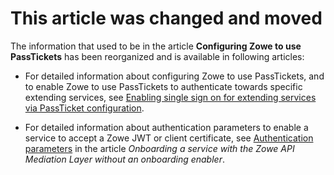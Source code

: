 # This article was changed and moved

The information that used to be in the article **Configuring Zowe to use PassTickets** has been reorganized and is available in following articles: 

- For detailed information about configuring Zowe to use PassTickets, and to enable Zowe to use PassTickets to authenticate towards specific extending services, see [Enabling single sign on for extending services via PassTicket configuration](https://docs.zowe.org/stable/user-guide/api-mediation/configuration-extender-passtickets).

- For detailed information about authentication parameters to enable a service to accept a Zowe JWT or client certificate, see [Authentication parameters](https://docs.zowe.org/stable/extend/extend-apiml/onboard-direct-eureka-call/#authentication-parameters) in the article _Onboarding a service with the Zowe API Mediation Layer without an onboarding enabler_.
